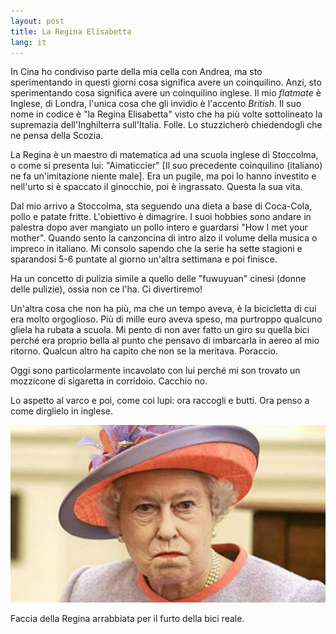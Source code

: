 ```yaml
---
layout: post
title: La Regina Elisabetta
lang: it
---
```


In Cina ho condiviso parte della mia cella con Andrea, ma sto sperimentando in questi giorni cosa significa avere un coinquilino. Anzi, sto sperimentando cosa significa avere un coinquilino inglese.
Il mio <em>flatmate</em> &egrave; Inglese, di Londra, l'unica cosa che gli invidio &egrave; l'accento <em>British</em>. Il suo nome in codice &egrave; "la Regina Elisabetta" visto che ha pi&ugrave; volte sottolineato la supremazia dell'Inghilterra sull'Italia. Folle. Lo stuzzicher&ograve; chiedendogli che ne pensa della Scozia.

La Regina &egrave; un maestro di matematica ad una scuola inglese di Stoccolma, o come si presenta lui: "Aimaticcier" [Il suo precedente coinquilino (italiano) ne fa un'imitazione niente male]. Era un pugile, ma poi lo hanno investito e nell'urto si &egrave; spaccato il ginocchio, poi &egrave; ingrassato. Questa la sua vita.

Dal mio arrivo a Stoccolma, sta seguendo una dieta a base di Coca-Cola, pollo e patate fritte. L'obiettivo &egrave; dimagrire. I suoi hobbies sono andare in palestra dopo aver mangiato un pollo intero e guardarsi "How I met your mother". Quando sento la canzoncina di intro alzo il volume della musica o impreco in italiano. Mi consolo sapendo che la serie ha sette stagioni e sparandosi 5-6 puntate al giorno un'altra settimana e poi finisce.

Ha un concetto di pulizia simile a quello delle "fuwuyuan" cinesi (donne delle pulizie), ossia non ce l'ha. Ci divertiremo!

Un'altra cosa che non ha pi&ugrave;, ma che un tempo aveva, &egrave; la bicicletta di cui era molto orgoglioso. Pi&ugrave; di mille euro aveva speso, ma purtroppo qualcuno gliela ha rubata a scuola. Mi pento di non aver fatto un giro su quella bici perch&eacute; era proprio bella al punto che pensavo di imbarcarla in aereo al mio ritorno. Qualcun altro ha capito che non se la meritava. Poraccio.

Oggi sono particolarmente incavolato con lui perch&eacute; mi son trovato un mozzicone di sigaretta in corridoio.
Cacchio no.

Lo aspetto al varco e poi, come coi lupi: ora raccogli e butti. Ora penso a come dirglielo in inglese.

<img src="../src/images/wp/2014/09/Queen-Elizabeth-Angry.2.jpg" alt="Faccia della Regina arrabbiata per il furto della bici reale." />

Faccia della Regina arrabbiata per il furto della bici reale.
